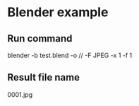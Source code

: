 # Blender example

## Run command
blender -b test.blend -o // -F JPEG -x 1 -f 1

## Result file name
0001.jpg
